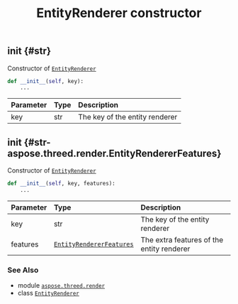 ﻿---
title: EntityRenderer constructor
second_title: Aspose.3D for Python via .NET API References
description: 
type: docs
weight: 10
url: /aspose.threed.render/entityrenderer/__init__/
is_root: false
---

## __init__ {#str}

Constructor of [`EntityRenderer`](/3d/python-net/aspose.threed.render/entityrenderer)



```python
def __init__(self, key):
    ...
```


| Parameter | Type | Description |
| :- | :- | :- |
| key | str | The key of the entity renderer |


## __init__ {#str-aspose.threed.render.EntityRendererFeatures}

Constructor of [`EntityRenderer`](/3d/python-net/aspose.threed.render/entityrenderer)



```python
def __init__(self, key, features):
    ...
```


| Parameter | Type | Description |
| :- | :- | :- |
| key | str | The key of the entity renderer |
| features | [`EntityRendererFeatures`](/3d/python-net/aspose.threed.render/entityrendererfeatures) | The extra features of the entity renderer |



### See Also
* module [`aspose.threed.render`](../../)
* class [`EntityRenderer`](/3d/python-net/aspose.threed.render/entityrenderer)
